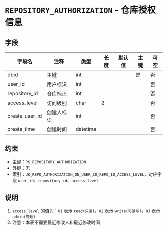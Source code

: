 # `REPOSITORY_AUTHORIZATION` - 仓库授权信息

## 字段

| 字段名         | 注释       | 类型     | 长度 | 默认值 | 主键 | 可空 |
| -------------- | ---------- | -------- | ---- | ------ | ---- | ---- |
| dbid           | 主键       | int      |      |        | 是   | 否   |
| user_id        | 用户标识   | int      |      |        |      | 否   |
| repository_id  | 仓库标识   | int      |      |        |      | 否   |
| access_level   | 访问级别   | char     | 2    |        |      | 否   |
| create_user_id | 创建人标识 | int      |      |        |      | 否   |
| create_time    | 创建时间   | datetime |      |        |      | 否   |

## 约束

* 主键：`PK_REPOSITORY_AUTHORIZATION`
* 外键：无
* 索引：`UK_REPO_AUTHORIZATION_ON_USER_ID_REPO_ID_ACCESS_LEVEL`，对应字段 `user_id`、`repository_id`、`access_level`

## 说明

1. `access_level` 的值为：`01` 表示 `read(只读)`，`02` 表示 `write(可读写)`，`03` 表示 `admin(管理)`
2. 注意：本表不需要最近修改人和最近修改时间
